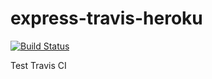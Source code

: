 # express-travis-heroku

[![Build Status](https://travis-ci.org/hawkup/express-travis-heroku.svg?branch=master)](https://travis-ci.org/hawkup/express-travis-heroku)

Test Travis CI
